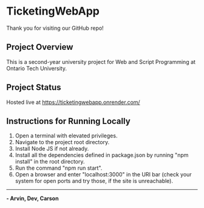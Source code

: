 # TicketingWebApp
Thank you for visiting our GitHub repo!

## Project Overview
This is a second-year university project for Web and Script Programming at Ontario Tech University. 

## Project Status
Hosted live at https://ticketingwebapp.onrender.com/

## Instructions for Running Locally
1. Open a terminal with elevated privileges.
2. Navigate to the project root directory.
3. Install Node JS if not already.
4. Install all the dependencies defined in package.json by running "npm install" in the root directory. 
5. Run the command "npm run start".
6. Open a browser and enter "localhost:3000" in the URI bar (check your system for open ports and try those, if the site is unreachable).

---
**- Arvin, Dev, Carson**
